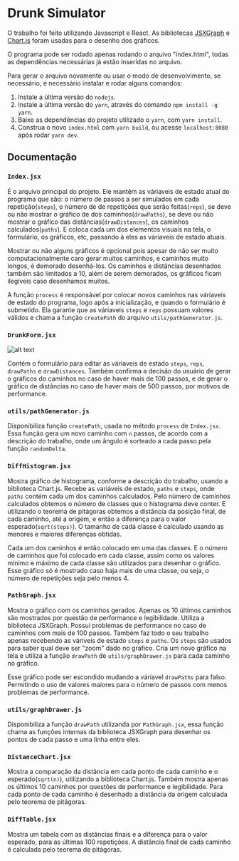 # Drunk Simulator

O trabalho foi feito utilizando Javascript e React.
As bibliotecas [JSXGraph](http://jsxgraph.uni-bayreuth.de/wp/index.html) e [Chart.js](http://www.chartjs.org/)
foram usadas para o desenho dos gráficos.

O programa pode ser rodado apenas rodando o arquivo "index.html", todas as dependências necessárias já estão inseridas no arquivo.

Para gerar o arquivo novamente ou usar o modo de desenvolvimento, se necessário, é necessário instalar e rodar alguns comandos:

1. Instale a última versão do `nodejs`.
2. Instale a última versão do `yarn`, através do comando `npm install -g yarn`.
3. Baixe as dependências do projeto utilizado o `yarn`, com `yarn install`.
4. Construa o novo `index.html` com `yarn build`, ou acesse `localhost:8080` após rodar `yarn dev`.

## Documentação

### `Index.jsx`

É o arquivo principal do projeto. Ele mantêm as váriaveis de estado atual do programa que são:
o número de passos a ser simulados em cada repetição(`steps`),
o número de de repetições que serão feitas(`reps`),
se deve ou não mostrar o gráfico de dos caminhos(`drawPaths`),
se deve ou não mostrar o gráfico das distâncias(`drawDistances`),
os caminhos calculados(`paths`).
E coloca cada um dos elementos visuais na tela, o formulário, os gráficos, etc, passando à eles as váriaveis de estado atuais.

Mostrar ou não alguns gráficos é opcional pois apesar de não ser muito computacionalmente caro gerar muitos caminhos,
e caminhos muito longos, é demorado desenhá-los. Os caminhos e distâncias desenhados também são limitados a 10,
além de serem demorados, os gráficos ficam ilegíveis caso desenhamos muitos.

A função `process` é responsável por colocar novos caminhos nas váriaveis de estado do programa, logo após a inicialização,
e quando o formulário é submetido. Ela garante que as váriaveis `steps` e `reps` possuam valores válidos e chama a função
`createPath` do arquivo `utils/pathGenerator.js`.

### `DrunkForm.jsx`

![alt text](http://i.imgur.com/UoNKWGF.png "Imagem do formulário")

Contém o formulário para editar as váriaveis de estado `steps`, `reps`, `drawPaths` e `drawDistances`.
Também confirma a decisão do usuário de gerar o gráficos do caminhos no caso de haver mais de 100 passos,
e de gerar o gráfico de distâncias no caso de haver mais de 500 passos, por motivos de performance.

### `utils/pathGenerator.js`

Disponibiliza função `createPath`, usada no método `process` de `Index.jsx`. Essa função gera um novo caminho com `n` passos,
de acordo com a descrição do trabalho, onde um ângulo é sorteado a cada passo pela função `randomDelta`.

### `DiffHistogram.jsx`

Mostra gráfico de histograma, conforme a descrição do trabalho, usando a biblioteca Chart.js.
Recebe as variáveis de estado, `paths` e `steps`, onde `paths` contém cada um dos caminhos calculados.
Pelo número de caminhos calculados obtemos o número de classes que o histograma deve conter.
E utilizando o teorema de pitágoras obtemos a distância da posição final, de cada caminho, até a origem,
e então a diferença para o valor esperado(`sqrt(steps)`).
O tamanho de cada classe é calculado usando as menores e maiores diferenças obtidas.

Cada um dos caminhos é então colocado em uma das classes. E o número de caminhos que foi colocado em cada classe,
assim como os valores mínimo e máximo de cada classe são utilizados para desenhar o gráfico.
Esse gráfico só é mostrado caso haja mais de uma classe, ou seja, o número de repetições seja pelo menos 4.

### `PathGraph.jsx`

Mostra o gráfico com os caminhos gerados. Apenas os 10 últimos caminhos são mostrados por questão de performance e legibilidade.
Utiliza a biblioteca JSXGraph. Possui problemas de performance no caso de caminhos com mais de 100 passos.
Também faz todo o seu trabalho apenas recebendo as váriveis de estado `steps` e `paths`. Os `steps` são usados para saber qual deve ser
"zoom" dado no gráfico. Cria um novo gráfico na tela e utiliza a função `drawPath` de `utils/graphDrawer.js` para cada caminho no gráfico.

Esse gráfico pode ser escondido mudando a váriavel `drawPaths` para falso. Permitindo o uso de valores maiores para o número de passos
com menos problemas de performance.

### `utils/graphDrawer.js`

Disponibiliza a função `drawPath` utilizanda por `PathGraph.jsx`, essa função chama as funções internas da biblioteca JSXGraph para
desenhar os pontos de cada passo e uma linha entre eles.

### `DistanceChart.jsx`

Mostra a comparação da distância em cada ponto de cada caminho e o esperado(`sqrt(n)`), utilizando a biblioteca Chart.js. Também mostra apenas os últimos 10 caminhos por questões de performance e legibilidade. Para cada ponto de cada caminho é desenhado a distância da origem calculada pelo teorema de pitágoras.

### `DiffTable.jsx`

Mostra um tabela com as distâncias finais e a diferença para o valor esperado, para as últimas 100 repetições. A distância final de cada caminho é calculada pelo teorema de pitágoras.
